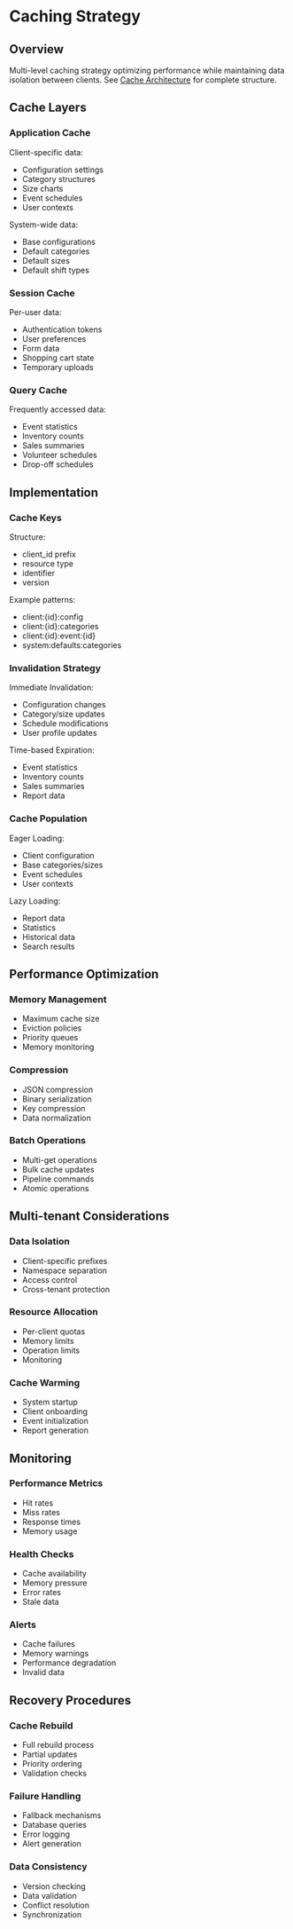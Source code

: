 # Caching Strategy

## Overview
Multi-level caching strategy optimizing performance while maintaining data isolation between clients. See [Cache Architecture](../diagrams/architecture/cache-strategy.mmd) for complete structure.

## Cache Layers

### Application Cache
Client-specific data:
- Configuration settings
- Category structures
- Size charts
- Event schedules
- User contexts

System-wide data:
- Base configurations
- Default categories
- Default sizes
- Default shift types

### Session Cache
Per-user data:
- Authentication tokens
- User preferences
- Form data
- Shopping cart state
- Temporary uploads

### Query Cache
Frequently accessed data:
- Event statistics
- Inventory counts
- Sales summaries
- Volunteer schedules
- Drop-off schedules

## Implementation

### Cache Keys
Structure:
- client_id prefix
- resource type
- identifier
- version

Example patterns:
- client:{id}:config
- client:{id}:categories
- client:{id}:event:{id}
- system:defaults:categories

### Invalidation Strategy

Immediate Invalidation:
- Configuration changes
- Category/size updates
- Schedule modifications
- User profile updates

Time-based Expiration:
- Event statistics
- Inventory counts
- Sales summaries
- Report data

### Cache Population

Eager Loading:
- Client configuration
- Base categories/sizes
- Event schedules
- User contexts

Lazy Loading:
- Report data
- Statistics
- Historical data
- Search results

## Performance Optimization

### Memory Management
- Maximum cache size
- Eviction policies
- Priority queues
- Memory monitoring

### Compression
- JSON compression
- Binary serialization
- Key compression
- Data normalization

### Batch Operations
- Multi-get operations
- Bulk cache updates
- Pipeline commands
- Atomic operations

## Multi-tenant Considerations

### Data Isolation
- Client-specific prefixes
- Namespace separation
- Access control
- Cross-tenant protection

### Resource Allocation
- Per-client quotas
- Memory limits
- Operation limits
- Monitoring

### Cache Warming
- System startup
- Client onboarding
- Event initialization
- Report generation

## Monitoring

### Performance Metrics
- Hit rates
- Miss rates
- Response times
- Memory usage

### Health Checks
- Cache availability
- Memory pressure
- Error rates
- Stale data

### Alerts
- Cache failures
- Memory warnings
- Performance degradation
- Invalid data

## Recovery Procedures

### Cache Rebuild
- Full rebuild process
- Partial updates
- Priority ordering
- Validation checks

### Failure Handling
- Fallback mechanisms
- Database queries
- Error logging
- Alert generation

### Data Consistency
- Version checking
- Data validation
- Conflict resolution
- Synchronization
